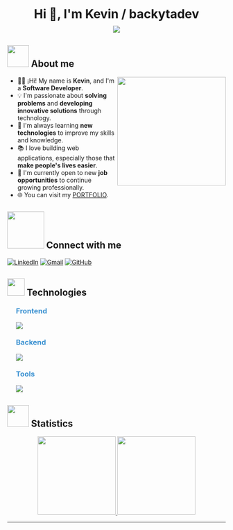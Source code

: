 <!-- Title -->
<div id="user-content-toc">
  <ul align="center" style="margin: 0; padding: 0;">
    <summary>
      <h1 style="display: inline-block; margin: 10px 0;">Hi 👋, I'm Kevin / backytadev</h1>
    </summary>
  </ul>
</div>

<!-- Sub-Title -->
<p align="center" style="margin: 0;">
  <a href="https://github.com/DenverCoder1/readme-typing-svg">
  <img src="https://readme-typing-svg.herokuapp.com?font=Time+New+Roman&color=%233A91D1&size=25&center=true&vCenter=true&width=700&height=80&lines=Passionate+Full+Stack+Developer;Self-taught+and+challenge-seeker;Driven+to+build+impactful+applications;Explorer+of+emerging+technologies;Inspired+to+learn+and+create+innovative+solutions">
  </a>
</p>

<!-- About me -->
## <picture><img src="https://github.com/7oSkaaa/7oSkaaa/blob/main/Images/about_me.gif?raw=true" width="50px"></picture> About me

<picture> 
  <img align="right" src="https://github.com/7oSkaaa/7oSkaaa/blob/main/Images/Right_Side.gif?raw=true" width="250px">
</picture>

- :man_technologist: ¡Hi! My name is **Kevin**, and I'm a **Software Developer**.
- :bulb: I'm passionate about **solving problems** and **developing innovative solutions** through technology.
- :rocket: I'm always learning **new technologies** to improve my skills and knowledge.
- :books: I love building web applications, especially those that **make people's lives easier**.
- :handshake: I'm currently open to new **job opportunities** to continue growing professionally. 
- :globe_with_meridians: You can visit my [PORTFOLIO](https://www.backyta.dev/).

<!-- Connect wuth me -->
## <picture> <img src='https://raw.githubusercontent.com/ShahriarShafin/ShahriarShafin/main/Assets/handshake.gif' width="85px"> </picture> Connect with me
[![LinkedIn](https://img.shields.io/badge/LinkedIn-%230077B5.svg?logo=linkedin&logoColor=white)](https://www.linkedin.com/in/kevin-baca-angeles) 
[![Gmail](https://img.shields.io/badge/Gmail-D14836?logo=gmail&logoColor=white)](mailto:backyta.dev@gmail.com) 
[![GitHub](https://img.shields.io/badge/GitHub-%2312100E.svg?logo=github&logoColor=white)](https://github.com/backytadev)


<!-- Techonlogies Know -->
## <picture><img src = "https://media2.giphy.com/media/QssGEmpkyEOhBCb7e1/giphy.gif?cid=ecf05e47a0n3gi1bfqntqmob8g9aid1oyj2wr3ds3mg700bl&rid=giphy.gif" width = 40px></picture> Technologies
<picture> </picture>

<!-- Frontend -->
<h3 style="margin-left: 20px; margin-top: 20px; color: #3A91D1;">Frontend</h3>
<p style="margin-left: 20px;">
  <a href="https://skillicons.dev">
    <img src="https://skillicons.dev/icons?i=html,css,js,ts,react,tailwind,bootstrap,nextjs&perline=10" />
  </a>
</p>

<!-- Backend -->
<h3 style="margin-left: 20px; margin-top: 20px; color: #3A91D1;">Backend</h3>
<p style="margin-left: 20px;">
  <a href="https://skillicons.dev">
    <img src="https://skillicons.dev/icons?i=nest,express,nodejs,graphql,postgres,prisma,mongodb,docker&perline=10" />
  </a>
</p>

<!-- Tools -->
<h3 style="margin-left: 20px; margin-top: 20px; color: #3A91D1;">Tools</h3>
<p style="margin-left: 20px;">
  <a href="https://skillicons.dev">
    <img src="https://skillicons.dev/icons?i=git,github,githubactions,postman,vscode,cloudflare,linux,ubuntu,bash,vim,netlify,vercel,pnpm,npm,notion,vite&perline=10" />
  </a>
</p>

<!-- Analitycs -->
## <picture><img src = "https://github.com/7oSkaaa/7oSkaaa/blob/main/Images/Statistics.gif?raw=true" width = 50px></picture> Statistics
<p align="center">
  <a href="https://github.com/backytadev">
    <img height="180em" src="https://github-readme-stats.vercel.app/api?username=backytadev&show_icons=true&theme=algolia&include_all_commits=true&count_private=true"/>
    <img height="180em" src="https://github-readme-stats.vercel.app/api/top-langs/?username=backytadev&layout=compact&langs_count=8&theme=algolia"/>
  </a>
</p>



-----

